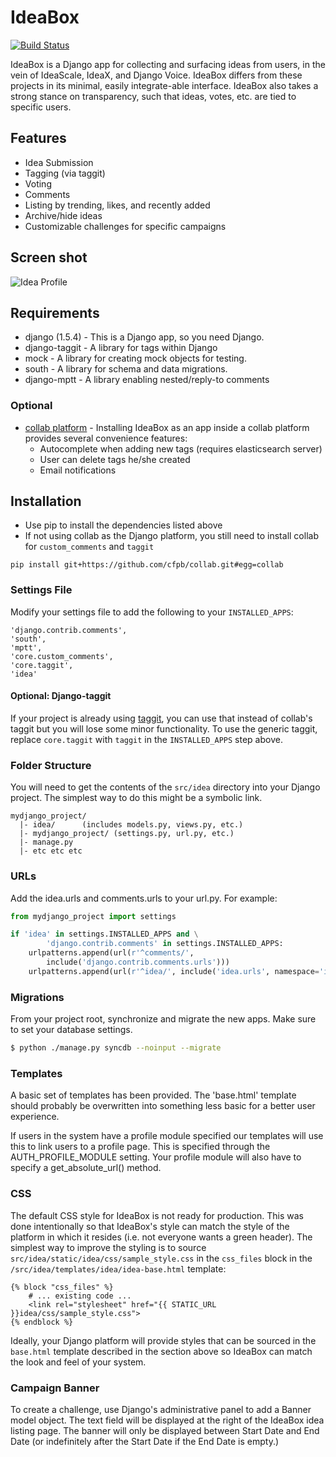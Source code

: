 # IdeaBox

[![Build Status](https://travis-ci.org/cfpb/idea-box.svg?branch=master)](https://travis-ci.org/cfpb/idea-box)

IdeaBox is a Django app for collecting and surfacing ideas from users, in the vein of
IdeaScale, IdeaX, and Django Voice. IdeaBox differs from these projects in its minimal,
easily integrate-able interface. IdeaBox also takes a strong stance on transparency,
such that ideas, votes, etc. are tied to specific users.

## Features
* Idea Submission
* Tagging (via taggit)
* Voting
* Comments
* Listing by trending, likes, and recently added
* Archive/hide ideas
* Customizable challenges for specific campaigns

## Screen shot

![Idea Profile](https://raw.github.com/cfpb/idea-box/master/doc/images/profile.png)

## Requirements
* django (1.5.4) - This is a Django app, so you need Django.
* django-taggit - A library for tags within Django
* mock - A library for creating mock objects for testing. 
* south - A library for schema and data migrations.
* django-mptt - A library enabling nested/reply-to comments

### Optional
* [collab platform](http://github.com/cfpb/collab) - Installing IdeaBox as an app inside a collab platform provides several convenience features:
  * Autocomplete when adding new tags (requires elasticsearch server)
  * User can delete tags he/she created
  * Email notifications


## Installation

* Use pip to install the dependencies listed above
* If not using collab as the Django platform, you still need to install collab for `custom_comments` and `taggit`

```
pip install git+https://github.com/cfpb/collab.git#egg=collab
```

### Settings File
Modify your settings file to add the following to your `INSTALLED_APPS`:
```
'django.contrib.comments',
'south',
'mptt',
'core.custom_comments',
'core.taggit',
'idea'
```

#### Optional: Django-taggit

If your project is already using [taggit](https://github.com/alex/django-taggit), you can use that instead of collab's taggit but you will lose some minor functionality.  To use the generic taggit, replace `core.taggit` with `taggit` in the `INSTALLED_APPS` step above.

### Folder Structure

You will need to get the contents of the ```src/idea``` directory into
your Django project. The simplest way to do this might be a symbolic
link.

```
mydjango_project/
  |- idea/      (includes models.py, views.py, etc.)
  |- mydjango_project/ (settings.py, url.py, etc.)
  |- manage.py
  |- etc etc etc
```

### URLs

Add the idea.urls and comments.urls to your url.py. For 
example:

```python
from mydjango_project import settings

if 'idea' in settings.INSTALLED_APPS and \
        'django.contrib.comments' in settings.INSTALLED_APPS:
    urlpatterns.append(url(r'^comments/',
        include('django.contrib.comments.urls')))
    urlpatterns.append(url(r'^idea/', include('idea.urls', namespace='idea')))
```


### Migrations

From your project root, synchronize and migrate the new apps.  Make sure to set your database settings.

```bash
$ python ./manage.py syncdb --noinput --migrate
```

### Templates

A basic set of templates has been provided. The 'base.html' template should
probably be overwritten into something less basic for a better user experience. 

If users in the system have a profile module specified our templates will use
this to link users to a profile page.  This is specified through the
AUTH_PROFILE_MODULE setting. Your profile module will also have to specify a
get_absolute_url() method.

### CSS

The default CSS style for IdeaBox is not ready for production.  This was done
intentionally so that IdeaBox's style can match the style of the platform in
which it resides (i.e. not everyone wants a green header).  The simplest way to
improve the styling is to source `src/idea/static/idea/css/sample_style.css`
in the `css_files` block in the `/src/idea/templates/idea/idea-base.html` template:

```
{% block "css_files" %}
    # ... existing code ...
    <link rel="stylesheet" href="{{ STATIC_URL }}idea/css/sample_style.css">
{% endblock %}
```

Ideally, your Django platform will provide styles that can be sourced in the
`base.html` template described in the section above so IdeaBox can match the
look and feel of your system.


### Campaign Banner

To create a challenge, use Django's administrative panel to add a Banner model object. The
text field will be displayed at the right of the IdeaBox idea listing page. The banner
will only be displayed between Start Date and End Date (or indefinitely after the Start
Date if the End Date is empty.)
